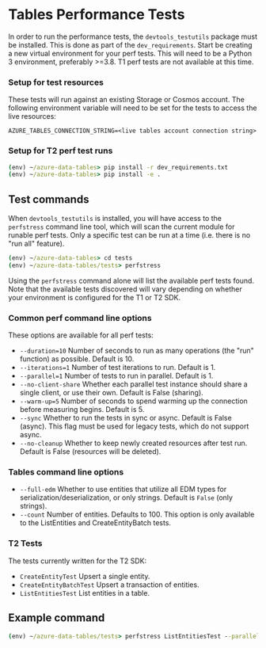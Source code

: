 # Tables Performance Tests

In order to run the performance tests, the `devtools_testutils` package must be installed. This is done as part of the `dev_requirements`.
Start be creating a new virtual environment for your perf tests. This will need to be a Python 3 environment, preferably >=3.8.
T1 perf tests are not available at this time.

### Setup for test resources

These tests will run against an existing Storage or Cosmos account. The following environment variable will need to be set for the tests to access the live resources:
```
AZURE_TABLES_CONNECTION_STRING=<live tables account connection string>
```

### Setup for T2 perf test runs

```cmd
(env) ~/azure-data-tables> pip install -r dev_requirements.txt
(env) ~/azure-data-tables> pip install -e .
```

## Test commands

When `devtools_testutils` is installed, you will have access to the `perfstress` command line tool, which will scan the current module for runable perf tests. Only a specific test can be run at a time (i.e. there is no "run all" feature).

```cmd
(env) ~/azure-data-tables> cd tests
(env) ~/azure-data-tables/tests> perfstress
```
Using the `perfstress` command alone will list the available perf tests found. Note that the available tests discovered will vary depending on whether your environment is configured for the T1 or T2 SDK.

### Common perf command line options
These options are available for all perf tests:
- `--duration=10` Number of seconds to run as many operations (the "run" function) as possible. Default is 10.
- `--iterations=1` Number of test iterations to run. Default is 1.
- `--parallel=1` Number of tests to run in parallel. Default is 1.
- `--no-client-share` Whether each parallel test instance should share a single client, or use their own. Default is False (sharing).
- `--warm-up=5` Number of seconds to spend warming up the connection before measuring begins. Default is 5.
- `--sync` Whether to run the tests in sync or async. Default is False (async). This flag must be used for legacy tests, which do not support async.
- `--no-cleanup` Whether to keep newly created resources after test run. Default is False (resources will be deleted).

### Tables command line options
- `--full-edm` Whether to use entities that utilize all EDM types for serialization/deserialization, or only strings. Default is `False` (only strings).
- `--count` Number of entities. Defaults to 100. This option is only available to the ListEntities and CreateEntityBatch tests.

### T2 Tests
The tests currently written for the T2 SDK:
- `CreateEntityTest` Upsert a single entity.
- `CreateEntityBatchTest` Upsert a transaction of entities.
- `ListEntitiesTest` List entities in a table.


## Example command
```cmd
(env) ~/azure-data-tables/tests> perfstress ListEntitiesTest --parallel=2 --count=1250 --full-edm
```